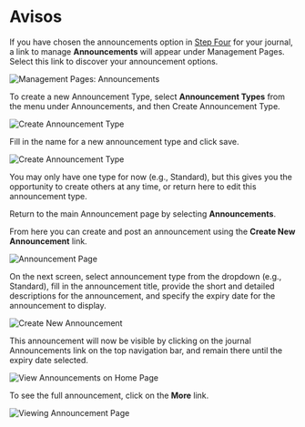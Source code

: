 # Avisos

If you have chosen the announcements option in [Step Four](https://docs.pkp.sfu.ca/learning-ojs-2/en/step_four_management) for your journal, a link to manage **Announcements** will appear under Management Pages. Select this link to discover your announcement options.




![Management Pages: Announcements](images/chapter5/jm_announce.png)



To create a new Announcement Type, select **Announcement Types** from the menu under Announcements, and then Create Announcement Type.




![Create Announcement Type](images/chapter5/jm_announce_typeCreate.png)




Fill in the name for a new announcement type and click save.




![Create Announcement Type](images/chapter5/announcement_type.png)


You may only have one type for now (e.g., Standard), but this gives you the opportunity to create others at any time, or return here to edit this announcement type.

Return to the main Announcement page by selecting **Announcements**.

From here you can create and post an announcement using the **Create New Announcement** link.



![Announcement Page](images/chapter5/jm_create_new_link.png)

On the next screen, select announcement type from the dropdown (e.g., Standard), fill in the announcement title, provide the short and detailed descriptions for the announcement, and specify the expiry date for the announcement to display.



![Create New Announcement](images/chapter5/jm_create_announce.png)


This announcement will now be visible by clicking on the journal Announcements link on the top navigation bar, and remain there until the expiry date selected.



![View Announcements on Home Page](images/chapter5/jm_announce_display.png)



To see the full announcement, click on the **More** link.



![Viewing Announcement Page](images/chapter5/jm_announce_more.png)
